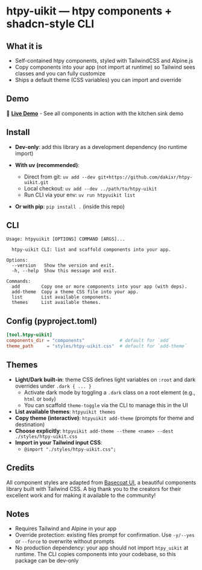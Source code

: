 # htpy-uikit — htpy components + shadcn-style CLI

## What it is

- Self-contained htpy components, styled with TailwindCSS and Alpine.js
- Copy components into your app (not import at runtime) so Tailwind sees classes and you can fully customize
- Ships a default theme (CSS variables) you can import and override

## Demo

🚀 **[Live Demo](https://dakixr.github.io/htpy-uikit/)** - See all components in action with the kitchen sink demo

## Install

- **Dev-only**: add this library as a development dependency (no runtime import)

- **With uv (recommended)**:
  - Direct from git: `uv add --dev git+https://github.com/dakixr/htpy-uikit.git`
  - Local checkout: `uv add --dev ../path/to/htpy-uikit`
  - Run CLI via your env: `uv run htpyuikit list`
- **Or with pip**: `pip install .` (inside this repo)

## CLI

```
Usage: htpyuikit [OPTIONS] COMMAND [ARGS]...

  htpy-uikit CLI: list and scaffold components into your app.

Options:
  --version   Show the version and exit.
  -h, --help  Show this message and exit.

Commands:
  add        Copy one or more components into your app (with deps).
  add-theme  Copy a theme CSS file into your app.
  list       List available components.
  themes     List available themes.
```


## Config (pyproject.toml)

```toml
[tool.htpy-uikit]
components_dir = "components"             # default for `add`
theme_path     = "styles/htpy-uikit.css"  # default for `add-theme`
```

## Themes

- **Light/Dark built-in**: theme CSS defines light variables on `:root` and dark overrides under `.dark { ... }`
  - Activate dark mode by toggling a `.dark` class on a root element (e.g., `html` or `body`)
  - You can scaffold `theme-toggle` via the CLI to manage this in the UI
- **List available themes**: `htpyuikit themes`
- **Copy theme (interactive)**: `htpyuikit add-theme` (prompts for theme and destination)
- **Choose explicitly**: `htpyuikit add-theme --theme <name> --dest ./styles/htpy-uikit.css`
- **Import in your Tailwind input CSS**:
  - `@import "./styles/htpy-uikit.css";`

## Credits

All component styles are adapted from [Basecoat UI](https://basecoatui.com/), a beautiful components library built with Tailwind CSS. A big thank you to the creators for their excellent work and for making it available to the community!

## Notes

- Requires Tailwind and Alpine in your app
- Override protection: existing files prompt for confirmation. Use `-y/--yes` or `--force` to overwrite without prompts
- No production dependency: your app should not import `htpy_uikit` at runtime. The CLI copies components into your codebase, so this package can be dev-only
